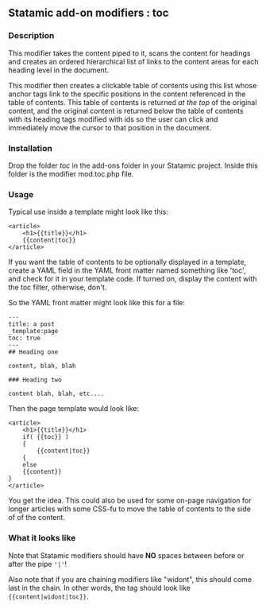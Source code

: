 ## Statamic add-on modifiers : toc

### Description

This modifier takes the content piped to it, scans the content for headings and creates an ordered hierarchical list of links to the content areas for each heading level in the document. 

This modifier then creates a clickable table of contents using this list whose anchor tags link to the specific positions in the content referenced in the table of contents. This table of contents is returned *at the top* of the original content, and the original content is returned below the table of contents with its heading tags modified with ids so the user can click and immediately move the cursor to that position in the document.

### Installation

Drop the folder *toc* in the add-ons folder in your Statamic project. Inside this folder is the modifier mod.toc.php file. 


### Usage

Typical use inside a template might look like this:

```
<article>
	<h1>{{title}}</h1>
	{{content|toc}}
</article>
```	

If you want the table of contents to be optionally displayed in a template, create a YAML field in the YAML front matter named something like 'toc', and check for it in your template code. If turned on, display the content with the toc filter, otherwise, don't.

So the YAML front matter might look like this for a file:

```
---
title: a post
_template:page
toc: true
---
## Heading one

content, blah, blah

### Heading two

content blah, blah, etc....
```

Then the page template would look like:

```
<article>
	<h1>{{title}}</h1>
	if( {{toc}} )
	{
		{{content|toc}}
	{
	else
	{{content}}
}
</article>
```

You get the idea. This could also be used for some on-page navigation for longer articles with some CSS-fu to move the table of contents to the side of of the content.

### What it looks like

Note that Statamic modifiers should have **NO** spaces between before or after the pipe ```'|'```!

Also note that if you are chaining modifiers like "widont", this should come last in the chain. In other words, the tag should look like ```{{content|widont|toc}}```. 









